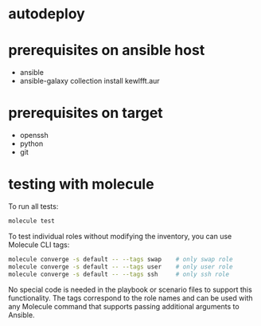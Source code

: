 # autodeploy

prerequisites on ansible host
=============================
* ansible
* ansible-galaxy collection install kewlfft.aur


prerequisites on target
=======================
* openssh
* python
* git


testing with molecule
=====================

To run all tests:
```bash
molecule test
```

To test individual roles without modifying the inventory, you can use Molecule CLI tags:
```bash
molecule converge -s default -- --tags swap    # only swap role
molecule converge -s default -- --tags user    # only user role
molecule converge -s default -- --tags ssh     # only ssh role
```

No special code is needed in the playbook or scenario files to support this functionality. The tags correspond to the role names and can be used with any Molecule command that supports passing additional arguments to Ansible.
